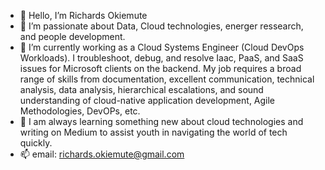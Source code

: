 - 👋 Hello, I’m Richards Okiemute
- 👀 I’m passionate about Data, Cloud technologies, energer ressearch, and people development.
- 🌱 I’m currently working as a Cloud Systems Engineer (Cloud DevOps Workloads). I troubleshoot, debug, and resolve Iaac, PaaS, and SaaS issues for Microsoft clients on the backend. My job requires a broad range of skills from documentation, excellent communication, technical analysis, data analysis, hierarchical escalations, and sound understanding of cloud-native application development, Agile Methodologies, DevOPs, etc.
- 💞️ I am always learning something new about cloud technologies and writing on Medium to assist youth in navigating the world of tech quickly.
- 📫 email: richards.okiemute@gmail.com

<!---
richards-okiemute/richards-okiemute is a ✨ special ✨ repository because its `README.md` (this file) appears on your GitHub profile.
You can click the Preview link to take a look at your changes.
--->
